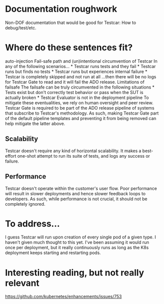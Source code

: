 # Documentation roughwork

Non-DOF documentation that would be good for Testcar:
How to debug/test/etc.

# Where do these sentences fit?
auto-injection
Fail-safe path and (un)intentional circumvention of Testcar
In any of the following scenarios...
	* Testcar runs tests and they fail
	* Testcar runs but finds no tests
	* Testcar runs but experiences internal failure
	* Testcar is completely skipped and not run at all
...then there will be no logs for Testcar Gate to read and it will fail the ADO release.
Limitations of failsafe
The failsafe can be truly circumvented in the following situations
	* Tests exist but don't correctly test behavior or pass when the SUT is actually broken
	* Testcar Evaluator is not in the deployment pipeline
To mitigate these eventualities, we rely on human oversight and peer review.
Testcar Gate is required to be part of the ADO release pipeline of systems that subscribe to Testcar's methodology. As such, making Testcar Gate part of the default pipeline templates and preventing it from being removed can help mitigate the latter above.
## Scalability
Testcar doesn't require any kind of horizontal scalability. It makes a best-effort one-shot attempt to run its suite of tests, and logs any success or failure.
## Performance
Testcar doesn't operate within the customer's user flow. Poor performance will result in slower deployments and hence slower feedback loops to developers. As such, while performance is not crucial, it should not be completely ignored.


# To address...
I guess Testcar will run upon creation of every single pod of a given type. I haven't given much thought to this yet. I've been assuming it would run once per deployment, but it really continuously runs as long as the K8s deployment keeps starting and restarting pods.

# Interesting reading, but not really relevant
https://github.com/kubernetes/enhancements/issues/753
